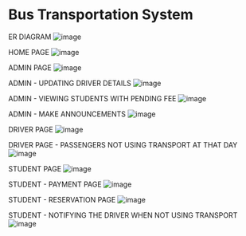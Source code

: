 # Bus Transportation System
ER DIAGRAM
![image](https://github.com/Laya-Shree/Bus-Transportation-System/assets/113045112/dcc2a13e-fe43-47d8-9bb5-b373fe13a864)

HOME PAGE
![image](https://github.com/Laya-Shree/Bus-Transportation-System/assets/113045112/a63d0516-f852-43aa-9a6d-3f57735dd53e)

ADMIN PAGE
![image](https://github.com/Laya-Shree/Bus-Transportation-System/assets/113045112/543945bf-d70d-4014-95f4-1f9f0399fa21)

ADMIN - UPDATING DRIVER DETAILS
![image](https://github.com/Laya-Shree/Bus-Transportation-System/assets/113045112/e6a7440e-b29d-4133-a51e-32f69edaeb37)

ADMIN - VIEWING STUDENTS WITH PENDING FEE
![image](https://github.com/Laya-Shree/Bus-Transportation-System/assets/113045112/bd2e4e08-51a4-4fef-af74-c103e7e39e2a)

ADMIN - MAKE ANNOUNCEMENTS
![image](https://github.com/Laya-Shree/Bus-Transportation-System/assets/113045112/3f5f9bb6-1895-4f3a-9c6b-a77a67cd481a)

DRIVER PAGE
![image](https://github.com/Laya-Shree/Bus-Transportation-System/assets/113045112/fc57e171-7d19-4b52-8c1f-44822ba7a927)

DRIVER PAGE - PASSENGERS NOT USING TRANSPORT AT THAT DAY
![image](https://github.com/Laya-Shree/Bus-Transportation-System/assets/113045112/f438ea8c-8e73-4d2c-88ae-025e0dbfad50)


STUDENT PAGE
![image](https://github.com/Laya-Shree/Bus-Transportation-System/assets/113045112/ab1b0c4d-d751-4a18-8aa9-735548dfa964)

STUDENT - PAYMENT PAGE
![image](https://github.com/Laya-Shree/Bus-Transportation-System/assets/113045112/360803e8-bd4c-4744-b1b4-755aa433ee72)

STUDENT - RESERVATION PAGE
![image](https://github.com/Laya-Shree/Bus-Transportation-System/assets/113045112/2933d6d9-9e30-4d3f-9f9a-c12b5abfdfd7)

STUDENT - NOTIFYING THE DRIVER WHEN NOT USING TRANSPORT
![image](https://github.com/Laya-Shree/Bus-Transportation-System/assets/113045112/8cbb4aeb-b1f2-4513-a997-b5fbccd9c6dc)











